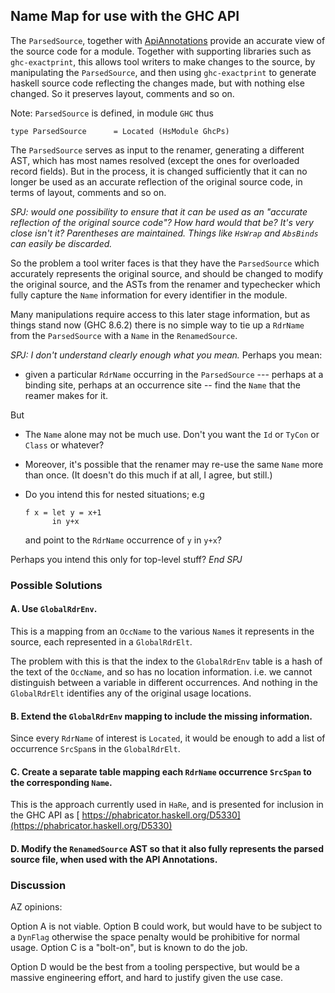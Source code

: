 ## Name Map for use with the GHC API


The `ParsedSource`, together with [ApiAnnotations](api-annotations) provide an accurate view of the source code for a module.  Together with supporting libraries such as `ghc-exactprint`, this allows tool writers to make changes to the source, by manipulating the `ParsedSource`, and then using `ghc-exactprint` to generate haskell source code reflecting the changes made, but with nothing else changed. So it preserves layout, comments and so on.


Note: `ParsedSource` is defined, in module `GHC` thus

```wiki
type ParsedSource      = Located (HsModule GhcPs)
```


The `ParsedSource` serves as input to the renamer, generating a different AST, which has most names resolved (except the ones for overloaded record fields).  But in the process, it is changed sufficiently that it can no longer be used as an accurate reflection of the original source code, in terms of layout, comments and so on.

*SPJ: would one possibility to ensure that it can be used as an "accurate reflection of the original source code"?   How hard would that be?  It's very close isn't it?  Parentheses are maintained.  Things like `HsWrap` and `AbsBinds` can easily be discarded.*


So the problem a tool writer faces is that they have the `ParsedSource` which accurately represents the original source, and should be changed to modify the original source, and the ASTs from the renamer and typechecker which fully capture the `Name` information for every identifier in the module.


Many manipulations require access to this later stage information, but as things stand now (GHC 8.6.2) there is no simple way to tie up a `RdrName` from the `ParsedSource` with a `Name` in the `RenamedSource`.

*SPJ: I don't understand clearly enough what you mean.*  Perhaps you mean: 

- given a particular `RdrName` occurring in the `ParsedSource`  --- perhaps at a binding site, perhaps at an occurrence site -- find the `Name` that the reamer makes for it.


But 

- The `Name` alone may not be much use.  Don't you want the `Id` or `TyCon` or `Class` or whatever?
- Moreover, it's possible that the renamer may re-use the same `Name` more than once.  (It doesn't do this much if at all, I agree, but still.)
- Do you intend this for nested situations; e.g

  ```wiki
  f x = let y = x+1
        in y+x
  ```

  and point to the `RdrName` occurrence of `y` in `y+x`?


Perhaps you intend this only for top-level stuff?
*End SPJ*

### Possible Solutions

#### A. Use `GlobalRdrEnv`.


This is a mapping from an `OccName` to the various `Name`s it represents in the source, each represented in a `GlobalRdrElt`.


The problem with this is that the index to the `GlobalRdrEnv` table is a hash of the text of the `OccName`, and so has no location information. i.e. we cannot distinguish between a variable in different occurrences. And nothing in the `GlobalRdrElt` identifies any of the original usage locations.

#### B. Extend the `GlobalRdrEnv` mapping to include the missing information.


Since every `RdrName` of interest is `Located`, it would be enough to add a list of occurrence `SrcSpan`s in the `GlobalRdrElt`.

#### C. Create a separate table mapping each `RdrName` occurrence `SrcSpan` to the corresponding `Name`.


This is the approach currently used in `HaRe`, and is presented for inclusion in the GHC API as [ https://phabricator.haskell.org/D5330](https://phabricator.haskell.org/D5330)

#### D. Modify the `RenamedSource` AST so that it also fully represents the parsed source file, when used with the API Annotations.

### Discussion


AZ opinions:


Option A is not viable. Option B could work, but would have to be subject to a `DynFlag` otherwise the space penalty would be prohibitive for normal usage.
Option C is a "bolt-on", but is known to do the job.


Option D would be the best from a tooling perspective, but would be a massive engineering effort, and hard to justify given the use case.
 
